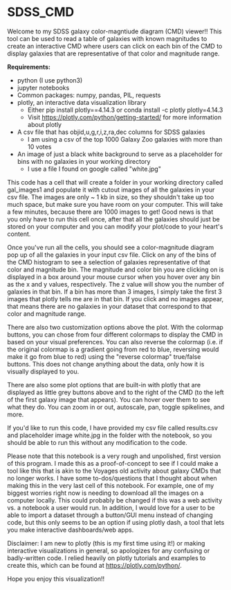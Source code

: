 # SDSS_CMD

Welcome to my SDSS galaxy color-magntiude diagram (CMD) viewer!! This tool can be used to read a table of galaxies with known magnitudes to create an interactive CMD where users can click on each bin of the CMD to display galaxies that are representative of that color and magnitude range.

**Requirements:**
- python (I use python3)
- jupyter notebooks
- Common packages: numpy, pandas, PIL, requests
- plotly, an interactive data visualization library
    - Either pip install plotly==4.14.3 or conda install -c plotly plotly=4.14.3
    - Visit https://plotly.com/python/getting-started/ for more information about plotly
- A csv file that has objid,u,g,r,i,z,ra,dec columns for SDSS galaxies
    - I am using a csv of the top 1000 Galaxy Zoo galaxies with more than 10 votes
- An image of just a black white background to serve as a placeholder for bins with no galaxies in your working directory
    - I use a file I found on google called "white.jpg"
    
This code has a cell that will create a folder in your working directory called gal_images1 and populate it with cutout images of all the galaxies in your csv file. The images are only ~ 1 kb in size, so they shouldn't take up too much space, but make sure you have room on your computer. This will take a few minutes, because there are 1000 images to get! Good news is that you only have to run this cell once, after that all the galaxies should just be stored on your computer and you can modify your plot/code to your heart's content.

Once you've run all the cells, you should see a color-magnitude diagram pop up of all the galaxies in your input csv file. Click on any of the bins of the CMD histogram to see a selection of galaxies representative of that color and magnitude bin. The magnitude and color bin you are clicking on is displayed in a box around your mouse cursor when you hover over any bin as the x and y values, respectively. The z value will show you the number of galaxies in that bin. If a bin has more than 3 images, I simply take the first 3 images that plotly tells me are in that bin. If you click and no images appear, that means there are no galaxies in your dataset that correspond to that color and magnitude range.

There are also two customization options above the plot. With the colormap buttons, you can chose from four different colormaps to display the CMD in based on your visual preferences. You can also reverse the colormap (i.e. if the original colormap is a gradient going from red to blue, reversing would make it go from blue to red) using the "reverse colormap" true/false buttons. This does not change anything about the data, only how it is visually displayed to you.


There are also some plot options that are built-in with plotly that are displayed as little grey buttons above and to the right of the CMD (to the left of the first galaxy image that appears). You can hover over them to see what they do. You can zoom in or out, autoscale, pan, toggle spikelines, and more.

If you'd like to run this code, I have provided my csv file called results.csv and placeholder image white.jpg in the folder with the notebook, so you should be able to run this without any modification to the code.

Please note that this notebook is a very rough and unpolished, first version of this program. I made this as a proof-of-concept to see if I could make a tool like this that is akin to the Voyages old activity about galaxy CMDs that no longer works. I have some to-dos/questions that I thought about when making this in the very last cell of this notebook. For example, one of my biggest worries right now is needing to download all the images on a computer locally. This could probably be changed if this was a web activity vs. a notebook a user would run. In addition, I would love for a user to be able to import a dataset through a button/GUI menu instead of changing code, but this only seems to be an option if using plotly dash, a tool that lets you make interactive dashboards/web apps. 

Disclaimer: I am new to plotly (this is my first time using it!) or making interactive visualizations in general, so apologizes for any confusing or badly-written code. I relied heavily on plotly tutorials and examples to create this, which can be found at https://plotly.com/python/. 

Hope you enjoy this visualization!!
